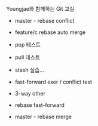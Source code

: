 Youngjae와 함께하는 Git 교실
- master - rebase conflict
- feature/c rebase auto merge

- pop 테스트
- pull 테스트
- stash 실습...





- fast-forward exer / conflict test
- 3-way other

- rebase fast-forward

- master - rebase merge
